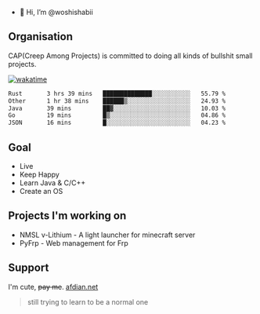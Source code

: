 - 👋 Hi, I’m @woshishabii

## Organisation

CAP(Creep Among Projects) is committed to doing all kinds of bullshit small projects.

[![wakatime](https://wakatime.com/badge/user/34d02784-acc1-4a16-82d7-33fdb53c4ed6.svg)](https://wakatime.com/@34d02784-acc1-4a16-82d7-33fdb53c4ed6)


<!--START_SECTION:waka-->

```txt
Rust       3 hrs 39 mins   ██████████████░░░░░░░░░░░   55.79 %
Other      1 hr 38 mins    ██████▒░░░░░░░░░░░░░░░░░░   24.93 %
Java       39 mins         ██▓░░░░░░░░░░░░░░░░░░░░░░   10.03 %
Go         19 mins         █▒░░░░░░░░░░░░░░░░░░░░░░░   04.86 %
JSON       16 mins         █░░░░░░░░░░░░░░░░░░░░░░░░   04.23 %
```

<!--END_SECTION:waka-->

## Goal
- Live
- Keep Happy
- Learn Java & C/C++
- Create an OS

## Projects I'm working on

- NMSL v-Lithium - A light launcher for minecraft server
- PyFrp - Web management for Frp


## Support
I'm cute, ~~pay me~~.
[afdian.net](https://afdian.net/a/woshishabi)

> still trying to learn to be a normal one

<!---
woshishabii/woshishabii is a ✨ special ✨ repository because its `README.md` (this file) appears on your GitHub profile.
You can click the Preview link to take a look at your changes.
--->
